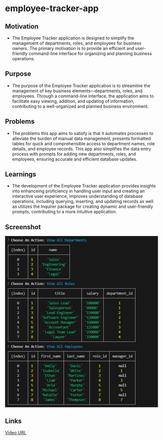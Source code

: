 # employee-tracker-app


## Motivation

- The Employee Tracker application is designed to simplify the management of departments, roles, and employees for business owners. The primary motivation is to provide an efficient and user-friendly command-line interface for organizing and planning business operations.

## Purpose

- The purpose of the Employee Tracker application is to streamline the management of key business elements—departments, roles, and employees. Through a command-line interface, the application aims to facilitate easy viewing, addition, and updating of information, contributing to a well-organized and planned business environment.

## Problems

- The problems this app aims to satisfy is that it automates processes to alleviate the burden of manual data management, presents formatted tables for quick and comprehensible access to department names, role details, and employee records. This app also simplifies the data entry process with prompts for adding new departments, roles, and employees, ensuring accurate and efficient database updates.

## Learnings

- The development of the Employee Tracker application provides insights into enhanceing proficiency in handling user input and creating an interactive user experience, improves understanding of database operations, including querying, inserting, and updating records as well as utilizes the Inquirer package for creating dynamic and user-friendly prompts, contributing to a more intuitive application.

## Screenshot
![Screenshot of Employee Tracker App](./images/employee-tracker-app.png)


## Links
[Video URL]()